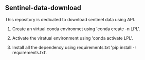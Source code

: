## Sentinel-data-download
This repository is dedicated to download sentinel data using API.

1. Create an virtual conda environmet using 'conda create -n LPL'.

2. Activate the viratual environment using 'conda activate LPL'.

3. Install all the dependency using requirements.txt 'pip install -r requirements.txt'.
